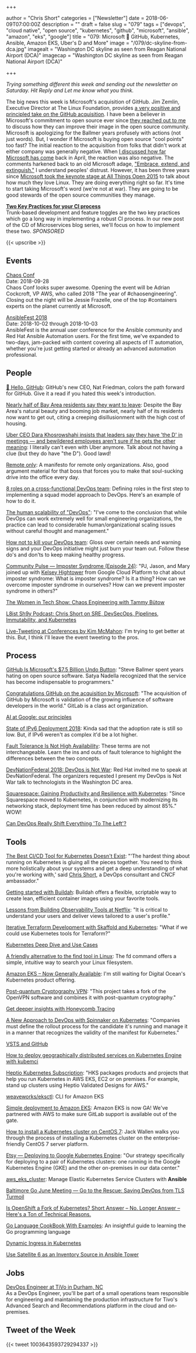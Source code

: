 +++

author = "Chris Short"
categories = ["Newsletter"]
date = 2018-06-09T07:00:00Z
description = ""
draft = false
slug = "079"
tags = ["devops", "cloud native", "open source", "kubernetes", "github", "microsoft", "ansible", "amazon", "eks", "google"]
title = "079: Microsoft 💒 GitHub, Kubernetes, Ansible, Amazon EKS, Uber's D and More"
image = "/079/dc-skyline-from-dca.jpg"
imagealt = "Washington DC skyline as seen from Reagan National Airport (DCA)"
imagecap = "Washington DC skyline as seen from Reagan National Airport (DCA)"

+++

*Trying something different this week and sending out the newsletter on Saturday. Hit Reply and Let me know what you think.*

The big news this week is Microsoft's acquisition of GitHub. Jim Zemlin, Executive Director at The Linux Foundation, provides [a very positive and principled take on the GitHub acquisition](https://www.linuxfoundation.org/blog/microsoft-buys-github-the-linux-foundations-reaction/). I have been a believer in Microsoft's commitment to open source ever since [they reached out to me](https://twitter.com/ChrisShort/status/691756978679500800) to discuss how they can improve their image in the open source community. Microsoft is apologizing for the Ballmer years profusely with actions (not just words). But, I wonder if Microsoft is buying open source "cool points" too fast? The initial reaction to the acquisition from folks that didn't work at either company was generally negative. When [I discussed how far Microsoft has come](https://chrisshort.net/microsoft-has-come-a-long-way/) back in April, the reaction was also negative. The comments harkened back to an old Microsoft adage, ["Embrace, extend, and extinguish."](https://lobste.rs/s/ldts2j/microsoft_has_come_long_way#c_aa0zyy) I understand peoples' distrust. However, it has been three years since [Microsoft took the keynote stage at All Things Open 2015](https://twitter.com/ChrisShort/status/656457689053138944) to talk about how much they love Linux. They are doing everything right so far. It's time to start taking Microsoft's word (we're not at war). They are going to be good stewards of the open source communities they manage.

[**Two Key Practices for your CI process**](https://www.gocd.org/2018/05/30/ci-microservices-feature-toggles-trunk-based-development/)  
Trunk-based development and feature toggles are the two key practices which go a long way in implementing a robust CI process. In our new post of the CD of Microservices blog series, we'll focus on how to implement these two.  *SPONSORED*

{{< upscribe >}}

## Events

[Chaos Conf](https://chaosconf.splashthat.com/)  
Date: 2018-09-28  
Chaos Conf looks super awesome. Opening the event will be Adrian Cockcroft, VP AWS, who called 2018 "The year of #chaosengineering". Closing out the night will be Jessie Frazelle, one of the top #containers experts on the planet currently at Microsoft.

[AnsibleFest 2018](https://www.ansible.com/ansiblefest)  
Date: 2018-10-02 through 2018-10-03  
AnsibleFest is the annual user conference for the Ansible community and Red Hat Ansible Automation users. For the first time, we've expanded to two-days, jam-packed with content covering all aspects of IT automation, whether you're just getting started or already an advanced automation professional.

## People

[👋 Hello, GitHub](https://natfriedman.github.io/hello/): GitHub's new CEO, Nat Friedman, colors the path forward for GitHub. Give it a read if you hated this week's introduction.

[Nearly half of Bay Area residents say they want to leave](https://www.mercurynews.com/2018/06/03/nearly-half-of-bay-area-residents-say-they-want-to-leave/): Despite the Bay Area's natural beauty and booming job market, nearly half of its residents now want to get out, citing a creeping disillusionment with the high cost of housing.

[Uber CEO Dara Khosrowshahi insists that leaders say they have 'the D' in meetings — and bewildered employees aren't sure if he gets the other meaning](http://www.businessinsider.com/uber-ceo-dara-khosrowshahi-have-the-d-memo-2018-6): I literally can't even with Uber anymore. Talk about not having a clue (but they do have "the D"). Good lawd!

[Remote only](https://www.remoteonly.org/): A manifesto for remote only organizations. Also, good argument material for that boss that forces you to make that soul-sucking drive into the office every day.

[8 roles on a cross-functional DevOps team](https://opensource.com/article/18/6/roles-squad-model): Defining roles in the first step to implementing a squad model approach to DevOps. Here's an example of how to do it.

[The human scalability of "DevOps"](https://medium.com/@mattklein123/the-human-scalability-of-devops-e36c37d3db6a): "I've come to the conclusion that while DevOps can work extremely well for small engineering organizations, the practice can lead to considerable human/organizational scaling issues without careful thought and management."

[How not to kill your DevOps team](https://enterprisersproject.com/article/2018/6/how-not-kill-your-devops-team): Gloss over certain needs and warning signs and your DevOps initiative might just burn your team out. Follow these do's and don'ts to keep making healthy progress.

[Community Pulse — Imposter Syndrome (Episode 24)](http://communitypulse.io/24-imposter-syndrome/): "PJ, Jason, and Mary joined up with [Kelsey Hightower](https://twitter.com/kelseyhightower) from Google Cloud Platform to chat about imposter syndrome: What is imposter syndrome? Is it a thing? How can we overcome imposter syndrome in ourselves? How can we prevent imposter syndrome in others?"

[The Women in Tech Show: Chaos Engineering with Tammy Bütow](https://thewomenintechshow.com/2018/06/05/chaos-engineering-with-tammy-butow/)

[L8ist Sh9y Podcast: Chris Short on SRE, DevSecOps, Pipelines, Immutability, and Kubernetes](https://soundcloud.com/user-410091210/chris-short-on-sre-devsecops-pipelines-immutability-and-kubernetes)

[Live-Tweeting at Conferences by Kim McMahon](https://www.linkedin.com/pulse/live-tweeting-conferences-kim-mcmahon/): I'm trying to get better at this. But, I think I'll leave the event tweeting to the pros.

## Process

[GitHub Is Microsoft's $7.5 Billion Undo Button](https://www.bloomberg.com/news/articles/2018-06-06/github-is-microsoft-s-7-5-billion-undo-button): "Steve Ballmer spent years hating on open source software. Satya Nadella recognized that the service has become indispensable to programmers."

[Congratulations GitHub on the acquisition by Microsoft](https://about.gitlab.com/2018/06/03/microsoft-acquires-github/): "The acquisition of GitHub by Microsoft is validation of the growing influence of software developers in the world." GitLab is a class act organization.

[AI at Google: our principles](https://www.blog.google/topics/ai/ai-principles/)

[State of IPv6 Deployment 2018](https://www.internetsociety.org/resources/2018/state-of-ipv6-deployment-2018/): Kinda sad that the adoption rate is still so low. But, if IPv6 weren't as complex it'd be a lot higher.

[Fault Tolerance Is Not High Availability](https://dzone.com/articles/fault-tolerance-is-not-high-availability): These terms are not interchangeable. Learn the ins and outs of fault tolerance to highlight the differences between the two concepts.

[DevNationFederal 2018: DevOps is Not War](https://chrisshort.net/devnationfederal-2018-devops-is-not-war/): Red Hat invited me to speak at DevNationFederal. The organizers requested I present my DevOps is Not War talk to technologists in the Washington DC area.

[Squarespace: Gaining Productivity and Resilience with Kubernetes](https://kubernetes.io/case-studies/squarespace/): "Since Squarespace moved to Kubernetes, in conjunction with modernizing its networking stack, deployment time has been reduced by almost 85%." WOW!

[Can DevOps Really Shift Everything 'To The Left'?](https://www.forbes.com/sites/jasonbloomberg/2018/06/08/can-devops-really-shift-everything-to-the-left/#68b870cbc83a)

## Tools

[The Best CI/CD Tool for Kubernetes Doesn't Exist](https://thenewstack.io/the-best-ci-cd-tool-for-kubernetes-doesnt-exist/): 
"'The hardest thing about running on Kubernetes is gluing all the pieces together. You need to think more holistically about your systems and get a deep understanding of what you're working with,' said [Chris Short](https://twitter.com/ChrisShort), a DevOps consultant and CNCF ambassador."

[Getting started with Buildah](https://opensource.com/article/18/6/getting-started-buildah): Buildah offers a flexible, scriptable way to create lean, efficient container images using your favorite tools.

[Lessons from Building Observability Tools at Netflix](https://medium.com/netflix-techblog/lessons-from-building-observability-tools-at-netflix-7cfafed6ab17): "It is critical to understand your users and deliver views tailored to a user's profile."

[Iterative Terraform Development with Skaffold and Kubernetes](https://hackernoon.com/iterative-terraform-development-with-skaffold-and-kubernetes-42cb6d60f7dc): "What if we could use Kubernetes tools for Terraform?"

[Kubernetes Deep Dive and Use Cases](https://thenewstack.io/kubernetes-deep-dive-and-use-cases/)

[A friendly alternative to the find tool in Linux](https://opensource.com/article/18/6/friendly-alternative-find): The fd command offers a simple, intuitive way to search your Linux filesystem.

[Amazon EKS – Now Generally Available](https://aws.amazon.com/blogs/aws/amazon-eks-now-generally-available/): I'm still waiting for Digital Ocean's Kubernetes product offering.

[Post-quantum Cryptography VPN](https://www.microsoft.com/en-us/research/project/post-quantum-crypto-vpn/): "This project takes a fork of the OpenVPN software and combines it with post-quantum cryptography."

[Get deeper insights with Honeycomb Tracing](https://www.honeycomb.io/blog/2018/06/get-deeper-insights-with-honeycomb-tracing/)

[A New Approach to DevOps with Spinnaker on Kubernetes](https://thenewstack.io/a-new-approach-to-devops-with-spinnaker-on-kubernetes/): "Companies must define the rollout process for the candidate it's running and manage it in a manner that recognizes the validity of the manifest for Kubernetes."

[VSTS and GitHub](https://blogs.msdn.microsoft.com/devops/2018/06/04/vsts-github/)

[How to deploy geographically distributed services on Kubernetes Engine with kubemci](https://cloudplatform.googleblog.com/2018/06/How-to-deploy-geographically-distributed-services-on-Kubernetes-Engine-with-kubemci.html)

[Heptio Kubernetes Subscription](https://blog.heptio.com/hey-aws-welcome-eks-to-the-kubernetes-community-949a2ef3a239): "HKS packages products and projects that help you run Kubernetes in AWS EKS, EC2 or on premises. For example, stand up clusters using Heptio Validated Designs for AWS."

[weaveworks/eksctl](https://github.com/weaveworks/eksctl): CLI for Amazon EKS

[Simple deployment to Amazon EKS](https://about.gitlab.com/2018/06/06/eks-gitlab-integration/): Amazon EKS is now GA! We've partnered with AWS to make sure GitLab support is available out of the gate.

[How to install a Kubernetes cluster on CentOS 7](https://www.techrepublic.com/article/how-to-install-a-kubernetes-cluster-on-centos-7/): Jack Wallen walks you through the process of installing a Kubernetes cluster on the enterprise-friendly CentOS 7 server platform.

[Etsy — Deploying to Google Kubernetes Engine](https://codeascraft.com/2018/06/05/deploying-to-google-kubernetes-engine/): "Our strategy specifically for deploying to a pair of Kubernetes clusters: one running in the Google Kubernetes Engine (GKE) and the other on-premises in our data center."

[aws_eks_cluster](https://docs.ansible.com/ansible/devel/modules/aws_eks_cluster_module.html): Manage Elastic Kubernetes Service Clusters with **Ansible**

[Baltimore Go June Meeting — Go to the Rescue: Saving DevOps from TLS Turmoil](https://chrisshort.net/baltimore-go-june-meeting---go-to-the-rescue-saving-devops-from-tls-turmoil/)

[Is OpenShift a Fork of Kubernetes? Short Answer – No. Longer Answer – Here's a Ton of Technical Reasons.](http://crunchtools.com/is-openshift-a-fork-of-kubernetes-short-answer-no-longer-answer-heres-a-ton-of-technical-reasons/)

[Go Language CookBook With Examples](https://ednsquare.com/publisher/view/Go-Language-CookBook-With-Examples------xOhLZaZVGG): An insightful guide to learning the Go programming language

[Dynamic Ingress in Kubernetes](https://kubernetes.io/blog/2018/06/07/dynamic-ingress-in-kubernetes/)

[Use Satellite 6 as an Inventory Source in Ansible Tower](https://www.ansible.com/blog/use-satellite-6-as-an-inventory-source-in-ansible-tower)

## Jobs

[DevOps Engineer at TiVo in Durham, NC](http://jobs.jobvite.com/careers/tivo/job/o1PA7fwh?__jvst=Employee%20Referral&__jvsd=srq0nhw0&__jvsc=Twitter&bid=ndUrYFwG)  
As a DevOps Engineer, you'll be part of a small operations team responsible for engineering and maintaining the production infrastructure for Tivo's Advanced Search and Recommendations platform in the cloud and on-premises.

## Tweet of the Week

{{< tweet 1003643593729294337 >}}